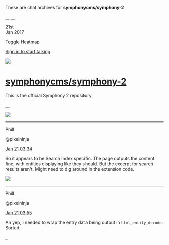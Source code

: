 These are chat archives for **symphonycms/symphony-2**

[__](/symphonycms/symphony-2/archives/2017/01/22)
[__](/symphonycms/symphony-2/archives/2017/01/20)

21st  
Jan 2017

Toggle Heatmap

[Sign in to start talking](/login?action=login&button=archive-login)

![](https://avatars-02.gitter.im/group/iv/3/57542c45c43b8c601977197e?s=48)

#  [symphonycms/symphony-2](/symphonycms/symphony-2)

This is the official Symphony 2 repository.

[ __ ](/orgs/symphonycms/rooms "More symphonycms rooms" )

![](https://avatars0.githubusercontent.com/u/274397?v=3&s=30)

__ __

Phill

@pixelninja

[Jan 21
03:34](https://gitter.im/symphonycms/symphony-2?at=5882d6b3dcb66e4f768e997a ""
)

So it appears to be Search Index specific. The page outputs the content fine,
with entities displaying like they should. But the excerpt for search results
aren't. Might need to dig around in the extension code.

![](https://avatars0.githubusercontent.com/u/274397?v=3&s=30)

__ __

Phill

@pixelninja

[Jan 21
03:55](https://gitter.im/symphonycms/symphony-2?at=5882dbcfcbcb281770989d5e ""
)

Ah yep, I needed to wrap the entry data being output in `html_entity_decode`.
Sorted.

_

